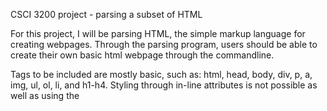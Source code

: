 CSCI 3200 project - parsing a subset of HTML


For this project, I will be parsing HTML, the simple markup language for creating webpages. Through the parsing program, users should be able to create their own basic html webpage through the commandline. 

Tags to be included are mostly basic, such as: html, head, body, div, p, a, img, ul, ol, li, and h1-h4. Styling through in-line attributes is not possible as well as using the <style> tag (because that would require parsing CSS too).

Everything not commented out using // in the "my_grammar" block is the grammar used. In html.py, from lines 28-42, is the commented-out old method I used to implement the tag names... it did not exactly produce the tree I wanted.

**To run the parser, simply run the html.py program**. It will ask for user input, in which you can type HTML tags. Users should start their input with <!DOCTYPE html> <html>, as that is the standard for HTML files. To end the input and kill the program, type "end". The *dominate* library (pip install dominate) is used to construct some HTML elements when they are read from user input.